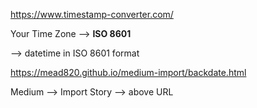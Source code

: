 https://www.timestamp-converter.com/

Your Time Zone --> **ISO 8601**

<head><meta> --> datetime in ISO 8601 format
  
https://mead820.github.io/medium-import/backdate.html

Medium --> Import Story --> above URL
